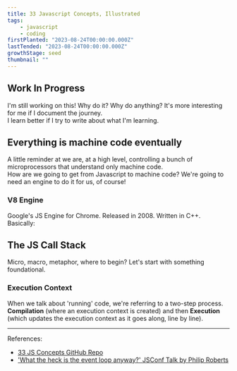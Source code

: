 ```yaml
---
title: 33 Javascript Concepts, Illustrated
tags: 
    - javascript
    - coding
firstPlanted: "2023-08-24T00:00:00.000Z"
lastTended: "2023-08-24T00:00:00.000Z"
growthStage: seed
thumbnail: ""
---
```



## Work In Progress
I'm still working on this! 
Why do it? Why do anything? It's more interesting for me if I document the journey.  
I learn better if I try to write about what I'm learning.  

## Everything is machine code eventually
A little reminder at we are, at a high level, controlling a bunch of microprocessors that understand only machine code.  
How are we going to get from Javascript to machine code? We're going to need an engine to do it for us, of course! 

### V8 Engine
Google's JS Engine for Chrome. Released in 2008. Written in C++. Basically: 

<note-illustration-image
    src="33-javascript-concepts/v8-architecture-1.png"
    alt="Image shows an architectural diagram of Google's V8 engine. Named components include the Parser, AST, Interpreter, Heap, Profiler, and Compiler"
    is-center
    sourcelink="https://blog.bitsrc.io/how-does-javascript-really-work-part-1-7681dd54a36d"
    sourcetext="blog.bitsrc.io">
</note-illustration-image>

## The JS Call Stack
Micro, macro, metaphor, where to begin? Let's start with something foundational. 

### Execution Context
When we talk about 'running' code, we're referring to a two-step process. **Compilation** (where an execution context is created) and then **Execution** (which updates the execution context as it goes along, line by line).



<note-illustration-image
    src="33-javascript-concepts/FILENAME.png"
    alt="tbd">
</note-illustration-image>


---
References: 
- [33 JS Concepts GitHub Repo](https://github.com/leonardomso/33-js-concepts)
- ['What the heck is the event loop anyway?' JSConf Talk by Philip Roberts](https://www.youtube.com/watch?v=8aGhZQkoFbQ)

